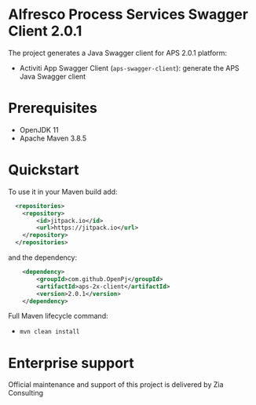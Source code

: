 # Alfresco Process Services Swagger Client 2.0.1

The project generates a Java Swagger client for APS 2.0.1 platform:

 * Activiti App Swagger Client (`aps-swagger-client`): generate the APS Java Swagger client

# Prerequisites
 * OpenJDK 11
 * Apache Maven 3.8.5

# Quickstart

To use it in your Maven build add:

```xml
  <repositories>
	<repository>
	    <id>jitpack.io</id>
	    <url>https://jitpack.io</url>
	</repository>
  </repositories>
```

and the dependency:

```xml
	<dependency>
		<groupId>com.github.OpenPj</groupId>
		<artifactId>aps-2x-client</artifactId>
		<version>2.0.1</version>
	</dependency>
```

Full Maven lifecycle command:

 * `mvn clean install`

# Enterprise support
Official maintenance and support of this project is delivered by Zia Consulting

